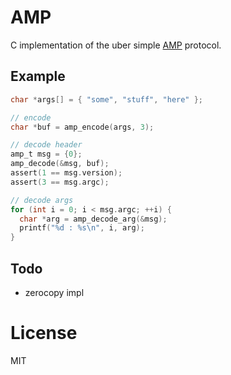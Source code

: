 
# AMP

  C implementation of the uber simple [AMP](https://github.com/visionmedia/node-amp) protocol.

## Example

```c
char *args[] = { "some", "stuff", "here" };

// encode
char *buf = amp_encode(args, 3);

// decode header
amp_t msg = {0};
amp_decode(&msg, buf);
assert(1 == msg.version);
assert(3 == msg.argc);

// decode args
for (int i = 0; i < msg.argc; ++i) {
  char *arg = amp_decode_arg(&msg);
  printf("%d : %s\n", i, arg);
}
```

## Todo

 - zerocopy impl

# License

  MIT